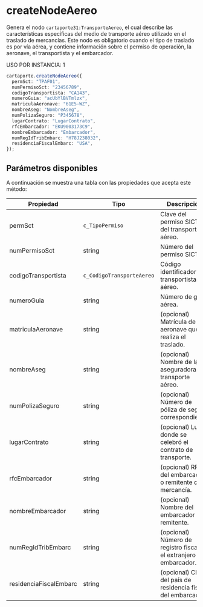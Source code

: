 # createNodeAereo

Genera el nodo `cartaporte31:TransporteAereo`, el cual describe las características específicas del medio de transporte aéreo utilizado en el traslado de mercancías. Este nodo es obligatorio cuando el tipo de traslado es por vía aérea, y contiene información sobre el permiso de operación, la aeronave, el transportista y el embarcador.

USO POR INSTANCIA: 1

```ts
cartaporte.createNodeAereo({
  permSct: "TPAF01",
  numPermisoSct: "23456789",
  codigoTransportista: "CA143",
  numeroGuia: "acUbYlBVTmlzx",
  matriculaAeronave: "61E5-WZ",
  nombreAseg: "NombreAseg",
  numPolizaSeguro: "P345678",
  lugarContrato: "LugarContrato",
  rfcEmbarcador: "EKU9003173C9",
  nombreEmbarcador: "Embarcador",
  numRegIdTribEmbarc: "H78J238032",
  residenciaFiscalEmbarc: "USA",
});
```

## Parámetros disponibles

A continuación se muestra una tabla con las propiedades que acepta este método:

| Propiedad              | Tipo                      | Descripción                                                           |
| ---------------------- | ------------------------- | --------------------------------------------------------------------- |
| permSct                | `c_TipoPermiso`           | Clave del permiso SICT del transportista aéreo.                       |
| numPermisoSct          | string                    | Número del permiso SICT.                                              |
| codigoTransportista    | `c_CodigoTransporteAereo` | Código identificador del transportista aéreo.                         |
| numeroGuia             | string                    | Número de guía aérea.                                                 |
| matriculaAeronave      | string                    | (opcional) Matrícula de la aeronave que realiza el traslado.          |
| nombreAseg             | string                    | (opcional) Nombre de la aseguradora del transporte aéreo.             |
| numPolizaSeguro        | string                    | (opcional) Número de póliza de seguro correspondiente.                |
| lugarContrato          | string                    | (opcional) Lugar donde se celebró el contrato de transporte.          |
| rfcEmbarcador          | string                    | (opcional) RFC del embarcador o remitente de la mercancía.            |
| nombreEmbarcador       | string                    | (opcional) Nombre del embarcador o remitente.                         |
| numRegIdTribEmbarc     | string                    | (opcional) Número de registro fiscal en el extranjero del embarcador. |
| residenciaFiscalEmbarc | string                    | (opcional) Clave del país de residencia fiscal del embarcador.        |

<!-- ## Lista de errores

Vaya a la seccion <a href="/docs/v3.0/validador/lista-de-errores#transporte-aereo">`Lista de errores:TransporteAereo`</a> para tener la lista de errores que se puede generar.
 -->
